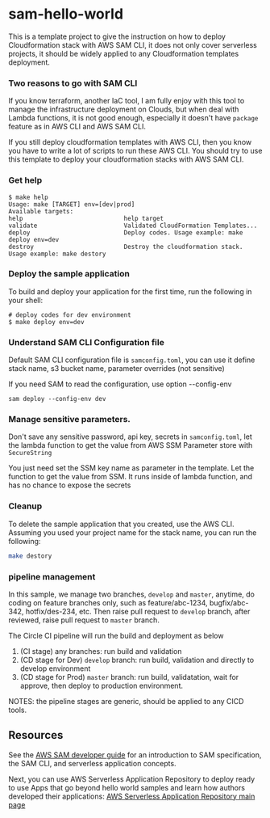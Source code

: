 # sam-hello-world

This is a template project to give the instruction on how to deploy Cloudformation stack with AWS SAM CLI, it does not only cover serverless projects, it should be widely applied to any Cloudformation templates deployment.

### Two reasons to go with SAM CLI

If you know terraform, another IaC tool, I am fully enjoy with this tool to manage the infrastructure deployment on Clouds, but when deal with Lambda functions, it is not good enough, especially it doesn't have `package` feature as in AWS CLI and AWS SAM CLI. 

If you still deploy cloudformation templates with AWS CLI, then you know you have to write a lot of scripts to run these AWS CLI. You should try to use this template to deploy your cloudformation stacks with AWS SAM CLI.

### Get help

```
$ make help
Usage: make [TARGET] env=[dev|prod]
Available targets:
help                            help target
validate                        Validated CloudFormation Templates...
deploy                          Deploy codes. Usage example: make deploy env=dev
destroy                         Destroy the cloudformation stack. Usage example: make destory
```
### Deploy the sample application

To build and deploy your application for the first time, run the following in your shell:

```
# deploy codes for dev environment
$ make deploy env=dev
```

### Understand SAM CLI Configuration file

Default SAM CLI configuration file is `samconfig.toml`, you can use it define stack name, s3 bucket name, parameter overrides (not sensitive)

If you need SAM to read the configuration, use option --config-env

```
sam deploy --config-env dev
```

### Manage sensitive parameters.

Don't save any sensitive password, api key, secrets in `samconfig.toml`, let the lambda function to get the value from AWS SSM Parameter store with `SecureString`

You just need set the SSM key name as parameter in the template. Let the function to get the value from SSM. It runs inside of lambda function, and has no chance to expose the secrets 

### Cleanup

To delete the sample application that you created, use the AWS CLI. Assuming you used your project name for the stack name, you can run the following:

```bash
make destory
```

### pipeline management

In this sample, we manage two branches, `develop` and `master`, anytime, do coding on feature branches only, such as feature/abc-1234, bugfix/abc-342, hotfix/des-234, etc. Then raise pull request to `develop` branch, after reviewed, raise pull request to `master` branch.

The Circle CI pipeline will run the build and deployment as below

1) (CI stage) any branches: run build and validation
2) (CD stage for Dev) `develop` branch: run build, validation and directly to develop environment
3) (CD stage for Prod) `master` branch: run build, validatation, wait for approve, then deploy to production environment.

NOTES: the pipeline stages are generic, should be applied to any CICD tools.

## Resources

See the [AWS SAM developer guide](https://docs.aws.amazon.com/serverless-application-model/latest/developerguide/what-is-sam.html) for an introduction to SAM specification, the SAM CLI, and serverless application concepts.

Next, you can use AWS Serverless Application Repository to deploy ready to use Apps that go beyond hello world samples and learn how authors developed their applications: [AWS Serverless Application Repository main page](https://aws.amazon.com/serverless/serverlessrepo/)
